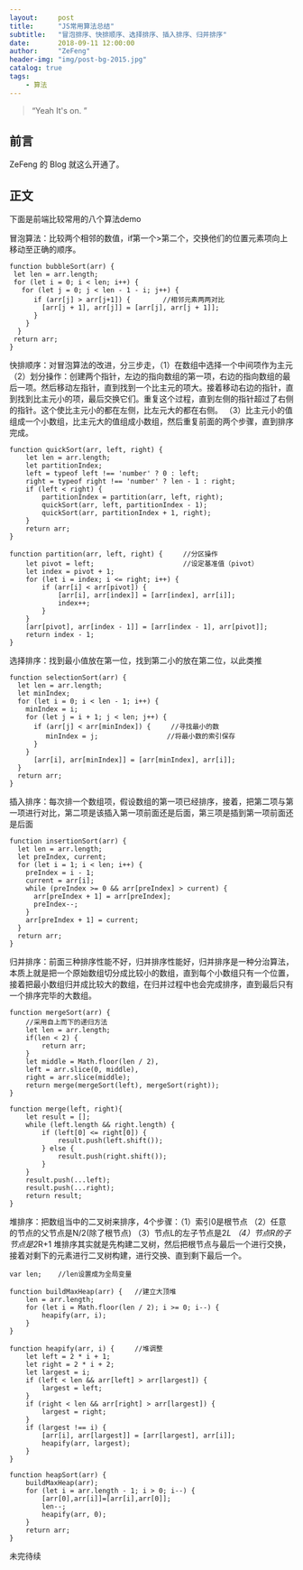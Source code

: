 ```yaml
---
layout:     post
title:      "JS常用算法总结"
subtitle:   "冒泡排序、快排顺序、选择排序、插入排序、归并排序"
date:       2018-09-11 12:00:00
author:     "ZeFeng"
header-img: "img/post-bg-2015.jpg"
catalog: true
tags:
    - 算法
---
```


> “Yeah It's on. ”


## 前言

ZeFeng 的 Blog 就这么开通了。
## 正文
下面是前端比较常用的八个算法demo

冒泡算法：比较两个相邻的数值，if第一个>第二个，交换他们的位置元素项向上移动至正确的顺序。
```
function bubbleSort(arr) {
 let len = arr.length;
 for (let i = 0; i < len; i++) {
   for (let j = 0; j < len - 1 - i; j++) {
      if (arr[j] > arr[j+1]) {        //相邻元素两两对比
        [arr[j + 1], arr[j]] = [arr[j], arr[j + 1]];
      }
    }
  }
 return arr;
}
```
快排顺序：对冒泡算法的改进，分三步走，（1）在数组中选择一个中间项作为主元   （2）划分操作：创建两个指针，左边的指向数组的第一项，右边的指向数组的最后一项。然后移动左指针，直到找到一个比主元的项大。接着移动右边的指针，直到找到比主元小的项，最后交换它们。重复这个过程，直到左侧的指针超过了右侧的指针。这个使比主元小的都在左侧，比左元大的都在右侧。 （3）比主元小的值组成一个小数组，比主元大的值组成小数组，然后重复前面的两个步骤，直到排序完成。
```
function quickSort(arr, left, right) {
    let len = arr.length;
    let partitionIndex;
    left = typeof left !== 'number' ? 0 : left;
    right = typeof right !== 'number' ? len - 1 : right;
    if (left < right) {
        partitionIndex = partition(arr, left, right);
        quickSort(arr, left, partitionIndex - 1);
        quickSort(arr, partitionIndex + 1, right);
    }
    return arr;
}

function partition(arr, left, right) {     //分区操作
    let pivot = left;                      //设定基准值（pivot）
    let index = pivot + 1;
    for (let i = index; i <= right; i++) {
        if (arr[i] < arr[pivot]) {
            [arr[i], arr[index]] = [arr[index], arr[i]];
            index++;
        }
    }
    [arr[pivot], arr[index - 1]] = [arr[index - 1], arr[pivot]];
    return index - 1;
}
```
选择排序：找到最小值放在第一位，找到第二小的放在第二位，以此类推
```
function selectionSort(arr) {
  let len = arr.length;
  let minIndex;
  for (let i = 0; i < len - 1; i++) {
    minIndex = i;
    for (let j = i + 1; j < len; j++) {
      if (arr[j] < arr[minIndex]) {     //寻找最小的数
         minIndex = j;                 //将最小数的索引保存
      }
    }
      [arr[i], arr[minIndex]] = [arr[minIndex], arr[i]];
  }
  return arr;
}
```
插入排序：每次排一个数组项，假设数组的第一项已经排序，接着，把第二项与第一项进行对比，第二项是该插入第一项前面还是后面，第三项是插到第一项前面还是后面
```
function insertionSort(arr) {
  let len = arr.length;
  let preIndex, current;
  for (let i = 1; i < len; i++) {
    preIndex = i - 1;
    current = arr[i];
    while (preIndex >= 0 && arr[preIndex] > current) {
      arr[preIndex + 1] = arr[preIndex];
      preIndex--;
    }
    arr[preIndex + 1] = current;
  }
  return arr;
}
```
归并排序：前面三种排序性能不好，归并排序性能好，归并排序是一种分治算法，本质上就是把一个原始数组切分成比较小的数组，直到每个小数组只有一个位置，接着把最小数组归并成比较大的数组，在归并过程中也会完成排序，直到最后只有一个排序完毕的大数组。
```
function mergeSort(arr) { 
    //采用自上而下的递归方法
    let len = arr.length;
    if(len < 2) {
        return arr;
    }
    let middle = Math.floor(len / 2),
    left = arr.slice(0, middle),
    right = arr.slice(middle);
    return merge(mergeSort(left), mergeSort(right));
}

function merge(left, right){
    let result = [];
    while (left.length && right.length) {
        if (left[0] <= right[0]) {
            result.push(left.shift());
        } else {
            result.push(right.shift());
        }
    }
    result.push(...left);
    result.push(...right);
    return result;
}
```
堆排序：把数组当中的二叉树来排序，4个步骤：（1）索引0是根节点 （2）任意的节点的父节点是N/2(除了根节点)
（3）节点L的左子节点是2*L （4）节点R的子节点是2*R+1
堆排序其实就是先构建二叉树，然后把根节点与最后一个进行交换，接着对剩下的元素进行二叉树构建，进行交换、直到剩下最后一个。
```
var len;    //len设置成为全局变量

function buildMaxHeap(arr) {   //建立大顶堆
    len = arr.length;
    for (let i = Math.floor(len / 2); i >= 0; i--) {
        heapify(arr, i);
    }
}

function heapify(arr, i) {     //堆调整
    let left = 2 * i + 1;
    let right = 2 * i + 2;
    let largest = i;
    if (left < len && arr[left] > arr[largest]) {
        largest = left;
    }
    if (right < len && arr[right] > arr[largest]) {
        largest = right;
    }
    if (largest !== i) {
        [arr[i], arr[largest]] = [arr[largest], arr[i]];
        heapify(arr, largest);
    }
}

function heapSort(arr) {
    buildMaxHeap(arr);
    for (let i = arr.length - 1; i > 0; i--) {
        [arr[0],arr[i]]=[arr[i],arr[0]];
        len--;
        heapify(arr, 0);
    }
    return arr;
}
```
未完待续
